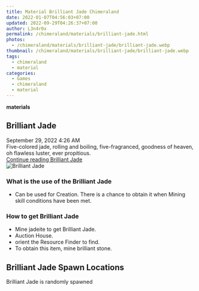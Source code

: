 ```yaml
---
title: Material Brilliant Jade Chimeraland
date: 2022-01-07T04:56:03+07:00
updated: 2022-09-29T04:26:37+07:00
author: L3n4r0x
permalink: /chimeraland/materials/brilliant-jade.html
photos:
  - /chimeraland/materials/brilliant-jade/brilliant-jade.webp
thumbnail: /chimeraland/materials/brilliant-jade/brilliant-jade.webp
tags:
  - chimeraland
  - material
categories:
  - Games
  - chimeraland
  - material
---
```


<link
  rel="stylesheet"
  href="https://rawcdn.githack.com/dimaslanjaka/Web-Manajemen/870a349/css/bootstrap-5-3-0-alpha3-wrapper.css"
/>
<section id="bootstrap-wrapper">
  <div data-bs-theme="dark">
    <div
      class="row g-0 border rounded overflow-hidden flex-md-row mb-4 shadow-sm position-relative bg-dark text-light"
    >
      <div class="col p-4 d-flex flex-column position-static">
        <strong class="d-inline-block mb-2 text-success">materials</strong>
        <h2 class="mb-0">Brilliant Jade</h2>
        <div class="mb-1 text-muted">September 29, 2022 4:26 AM</div>
        <div class="mb-2 border p-1">
          Five-colored jade, rolling and boiling, five-fragranced, goodness of
          heaven, oh flawless luster, ever propitious.
        </div>
        <a
          href="/chimeraland/materials/brilliant-jade.html"
          class="stretched-link d-none text-primary"
          >Continue reading Brilliant Jade</a
        >
      </div>
      <div class="col-auto d-none d-md-block d-lg-block">
        <img
          src="https://www.webmanajemen.com/chimeraland/materials/brilliant-jade/brilliant-jade.webp"
          alt="Brilliant Jade"
        />
      </div>
    </div>
    <div class="row">
      <div class="col-lg-6 col-12 mb-2">
        <div class="card">
          <div class="card-body">
            <h3 class="card-title">What is the use of the Brilliant Jade</h3>
            <div class="card-text">
              <ul>
                <li>
                  Can be used for Creation. There is a chance to obtain it when
                  Mining skill conditions have been met.
                </li>
              </ul>
            </div>
          </div>
        </div>
      </div>
      <div class="col-lg-6 col-12 mb-2">
        <div class="card">
          <div class="card-body">
            <h3 class="card-title">How to get Brilliant Jade</h3>
            <div class="card-text">
              <ul>
                <li>Mine jadeite to get Brilliant Jade.</li>
                <li>Auction House.</li>
                <li>orient the Resource Finder to find.</li>
                <li>To obtain this item, mine brilliant stone.</li>
              </ul>
            </div>
          </div>
        </div>
      </div>
      <div class="col-12 mb-2">
        <h2>Brilliant Jade Spawn Locations</h2>
        <p>Brilliant Jade is randomly spawned</p>
      </div>
    </div>
  </div>
</section>